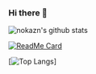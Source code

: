 ### Hi there 👋

<!--
**nokazn/nokazn** is a ✨ _special_ ✨ repository because its `README.md` (this file) appears on your GitHub profile.

Here are some ideas to get you started:

- 🔭 I’m currently working on ...
- 🌱 I’m currently learning ...
- 👯 I’m looking to collaborate on ...
- 🤔 I’m looking for help with ...
- 💬 Ask me about ...
- 📫 How to reach me: ...
- 😄 Pronouns: ...
- ⚡ Fun fact: ...
-->

![nokazn's github stats](https://github-readme-stats.vercel.app/api?username=nokazn&count_private=true&show_icons=true&theme=dark)

[![ReadMe Card](https://github-readme-stats.vercel.app/api/pin/?username=nokazn&repo=spotify-player&show_owner=true)](https://github.com/nokazn/spotify-player)

[![Top Langs](https://github-readme-stats.vercel.app/api/top-langs/?username=nokazn&layout=compact)]
